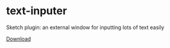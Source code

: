 # text-inputer
Sketch plugin: an external window for inputting lots of text easily

[Download](https://github.com/lenuxo/text-inputer/releases)

